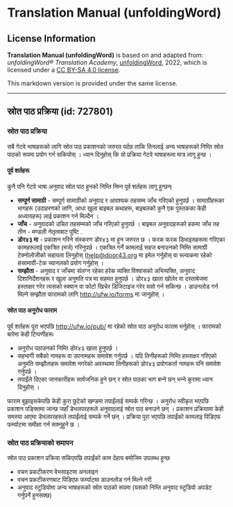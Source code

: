 # Translation Manual (unfoldingWord)

## License Information

**Translation Manual (unfoldingWord)** is based on and adapted from: _unfoldingWord® Translation Academy_, [unfoldingWord](https://unfoldingword.org/utw), 2022, which is licensed under a [CC BY-SA 4.0 license](https://creativecommons.org/licenses/by-sa/4.0/legalcode.en).

This markdown version is provided under the same license.



--------------------------------

## स्रोत पाठ प्रक्रिया (id: 727801)

### स्रोत पाठ प्रक्रिया

सबै गेटवे भाषाहरूको लागि स्रोत पाठ प्रकाशनको जरुरत पर्दछ ताकि तिनलाई अन्य भाषाहरूको निम्ति स्रोत पाठको रूपमा प्रयोग गर्न सकियोस् । ध्यान दिनुहोस् कि यो प्रक्रिया गेटवे भाषाहरूमा मात्र लागु हुन्छ ।

#### पूर्व शर्तहरू

कुनै पनि गेटवे भाषा अनुवाद स्रोत पाठ हुनको निम्ति निम्‍न पूर्व शर्तहरू लागू हुन्छन्ः

* **सम्पूर्ण सामाग्री** \- सम्पूर्ण सामाग्रीको अनुवाद र आवश्यक तहसम्म जाँच गरिएको हुनुपर्छ । सामाग्रीहरूका भागहरू (उदाहरणको लागि, आधा खुला बाइबल कथाहरू, बाइबलको कुनै एक पुस्तकका केही अध्यायहरू) लाई प्रकाशन गर्न मिल्दैन ।
* **जाँच** \- अनुवादको उचित तहसम्मको जाँच गरिएको हुनुपर्छ । बाइबल अनुवादहरूको हकमा जाँच तह तीन \- मण्डली नेतृत्वबाट पुष्टि .
* **डोर४३ मा** \- प्रकाशन गरिने संस्करण डोर४३ मा हुन जरुरत छ । फरक फरक डिभाइसहरूमा गरिएका कामहरूलाई एकत्रित (मर्ज) गरिनुपर्छ । एकत्रित गर्ने कामलाई सहज बनाउनको निम्ति सामाग्री टेक्नोलोजीको सहायता लिनुहोस् ([help@door43\.org](mailto:help@door43.org) मा इमेल गर्नुहोस् वा स्ल्याकमा रहेको \#सामाग्री\-टेक च्यानलको प्रयोग गर्नुहोस् ।
* **सम्झौता** \- अनुवाद र जाँचमा संलग्‍न रहेका हरेक व्यक्ति विश्‍वासको अभिव्यक्ति, अनुवाद दिशानिर्देशनहरू र खुला अनुमति पत्र मा सहमत हुनुपर्छ । डोर४३ खाता खोलेर वा दस्ताबेजमा हस्ताक्षर गरेर त्यसको स्क्यान वा फोटो खिचेर डिजिटाइज गरेर यसो गर्न सकिन्छ । डाउनलोड गर्न मिल्‍ने सम्झौता फारामको लागि http://ufw.io/forms मा जानुहोस् ।

#### स्रोत पाठ अनुरोध फाराम

पूर्व शर्तहरू पूरा भएपछि http://ufw.io/pub/ मा रहेको स्रोत पाठ अनुरोध फाराम भर्नुहोस् । फारामको बारेमा केही टिप्पणीहरूः

* अनुरोध पठाउनको निम्ति डोर४३ खाता हुनुपर्छ ।
* सहभागी सबैको नामहरू वा उपनामहरू समावेश गर्नुपर्छ । यदि तिनीहरूको निम्ति हस्ताक्षर गरिएको अनुमति सम्झौताहरू समावेश नगरेको अवस्थामा तिनीहरूको डोर४३ प्रयोगकर्ता नामहरू पनि समावेश गर्नुपर्छ ।
* तपाईंले दिएका जानकारीहरू सार्वजनिक हुने छन् र स्रोत पाठका भाग बन्‍ने छन् भन्‍ने कुरामा ध्यान दिनुहोस् ।

फाराम बुझाइसकेपछि केही कुरा छुटेको खण्डमा तपाईंलाई सम्पर्क गरिन्छ । अनुरोध स्वीकृत भएपछि प्रकाशन पङ्क्तिमा जान्छ जहाँ डेभलपरहरूले अनुवादलाई स्रोत पाठ बनाउने छन् । प्रकाशन प्रक्रियामा केही समस्या आएमा डेभलपरहरूले तपाईंलाई सम्पर्क गर्ने छन् । प्रक्रिया पूरा भएपछि तपाईंको कामलाइ पिडिएफ फर्म्याटमा समीक्षा गर्न सक्‍नुहुने छ ।

### स्रोत पाठ प्रक्रियाको समापन

स्रोत पाठ प्रकाशन प्रक्रिया सकिएपछि तपाईंको काम देहाय बमोजिम उपलब्ध हुन्छः

* वचन प्रकटीकरण वेभसाइटमा अनलाइन
* वचन प्रकटीकरणबाट पिडिएफ फर्म्याटमा डाउनलोड गर्न मिल्ने गरी
* अनुवाद स्टुडियोमा अन्य भाषाहरूको स्रोत पाठको रूपमा (यसको निम्ति अनुवाद स्टुडियो अपडेट गर्नुपर्ने हुनसक्छ)


